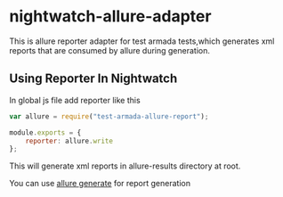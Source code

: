 # nightwatch-allure-adapter
This is allure reporter adapter for test armada tests,which generates xml reports that are consumed by allure during generation.

## Using Reporter In Nightwatch
In global js file add reporter like this

```javascript
var allure = require("test-armada-allure-report");

module.exports = {
    reporter: allure.write
};

```
This will generate xml reports in allure-results directory at root.

You can use [allure generate](https://github.com/allure-framework/allure-core/wiki#generating-a-report) for report generation